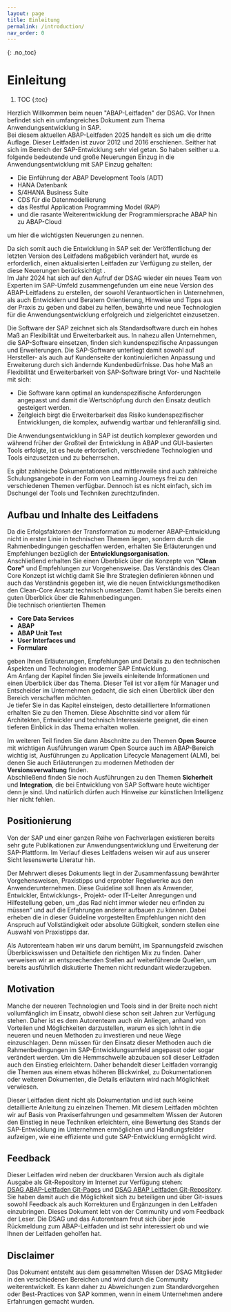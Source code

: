```yaml
---
layout: page
title: Einleitung
permalink: /introduction/
nav_order: 0
---
```


{: .no_toc}
# Einleitung

1. TOC
{:toc}

Herzlich Willkommen beim neuen "ABAP-Leitfaden" der DSAG. Vor Ihnen befindet sich ein umfangreiches Dokument zum Thema Anwendungsentwicklung in SAP.  
Bei diesem aktuellen ABAP-Leitfaden 2025 handelt es sich um die dritte Auflage. Dieser Leitfaden ist zuvor 2012 und 2016 erschienen. Seither hat sich im Bereich der SAP-Entwicklung sehr viel getan. So haben seither u.a. folgende bedeutende und große Neuerungen Einzug in die Anwendungsentwicklung mit SAP Einzug gehalten:  

* Die Einführung der ABAP Development Tools (ADT)
* HANA Datenbank  
* S/4HANA Business Suite
* CDS für die Datenmodellierung  
* das Restful Application Programming Model (RAP)  
* und die rasante Weiterentwicklung der Programmiersprache ABAP hin zu ABAP-Cloud

um hier die wichtigsten Neuerungen zu nennen.  

Da sich somit auch die Entwicklung in SAP seit der Veröffentlichung der letzten Version des Leitfadens maßgeblich verändert hat, wurde es erforderlich, einen aktualisierten Leitfaden zur Verfügung zu stellen, der diese Neuerungen berücksichtigt .  
Im Jahr 2024 hat sich auf den Aufruf der DSAG wieder ein neues Team von Experten im SAP-Umfeld zusammengefunden um eine neue Version des ABAP-Leitfadens zu erstellen, der sowohl Verantwortlichen in Unternehmen, als auch Entwicklern und Beratern Orientierung, Hinweise und Tipps aus der Praxis zu geben und dabei zu helfen, bewährte und neue Technologien für die Anwendungsentwicklung erfolgreich und zielgerichtet einzusetzen.

Die Software der SAP zeichnet sich als Standardsoftware durch ein hohes Maß an Flexibilität und Erweiterbarkeit aus. In nahezu allen Unternehmen, die SAP-Software einsetzen, finden sich kundenspezifische Anpassungen und Erweiterungen. Die SAP-Software unterliegt damit sowohl auf Hersteller- als auch auf Kundenseite der kontinuierlichen Anpassung und Erweiterung durch sich ändernde Kundenbedürfnisse.
Das hohe Maß an Flexibilität und Erweiterbarkeit von SAP-Software bringt Vor- und Nachteile mit sich:

* Die Software kann optimal an kundenspezifische Anforderungen angepasst und damit die Wertschöpfung durch den Einsatz deutlich gesteigert werden.  
* Zeitgleich birgt die Erweiterbarkeit das Risiko kundenspezifischer Entwicklungen, die komplex, aufwendig wartbar und fehleranfällig sind.

Die Anwendungsentwicklung in SAP ist deutlich komplexer geworden und während früher der Großteil der Entwicklung in ABAP und GUI-basierten Tools erfolgte, ist es heute erforderlich, verschiedene Technologien und Tools einzusetzen und zu beherrschen.

Es gibt zahlreiche Dokumentationen und mittlerweile sind auch zahlreiche Schulungsangebote in der Form von Learning Journeys frei zu den verschiedenen Themen verfügbar. Dennoch ist es nicht einfach, sich im Dschungel der Tools und Techniken zurechtzufinden.

## Aufbau und Inhalte des Leitfadens
  
Da die Erfolgsfaktoren der Transformation zu moderner ABAP-Entwicklung nicht in erster Linie in technischen Themen liegen, sondern durch die Rahmenbedingungen geschaffen werden, erhalten Sie Erläuterungen und Empfehlungen bezüglich der **Entwicklungsorganisation**.  
Anschließend erhalten Sie einen Überblick über die Konzepte von **"Clean Core"** und Empfehlungen zur Vorgehensweise. Das Verständnis des Clean Core Konzept ist wichtig damit Sie Ihre Strategien definieren können und auch das Verständnis gegeben ist, wie die neuen Entwicklungsmethodiken den Clean-Core Ansatz technisch umsetzen.
Damit haben Sie bereits einen guten Überblick über die Rahmenbedingungen.  
Die technisch orientierten Themen  

* **Core Data Services**
* **ABAP**
* **ABAP Unit Test**  
* **User Interfaces und**
* **Formulare**

geben Ihnen Erläuterungen, Empfehlungen und Details zu den technischen Aspekten und Technologien moderner SAP Entwicklung.  
Am Anfang der Kapitel finden Sie jeweils einleitende Informationen und einen Überblick über das Thema. Dieser Teil ist vor allem für Manager und Entscheider im Unternehmen gedacht, die sich einen Überblick über den Bereich verschaffen möchten.  
Je tiefer Sie in das Kapitel einsteigen, desto detailliertere Informationen erhalten Sie zu den Themen. Diese Abschnitte sind vor allem für Architekten, Entwickler und technisch Interessierte geeignet, die einen tieferen Einblick in das Thema erhalten wollen.  

Im weiteren Teil finden Sie dann Abschnitte zu den Themen **Open Source** mit wichtigen Ausführungen warum Open Source auch im ABAP-Bereich wichtig ist, Ausführungen zu Application Lifecycle Management (ALM), bei denen Sie auch Erläuterungen zu modernen Methoden der **Versionsverwaltung** finden.  
Abschließend finden Sie noch Ausführungen zu den Themen **Sicherheit** und **Integration**, die bei Entwicklung von SAP Software heute wichtiger denn je sind.
Und natürlich dürfen auch Hinweise zur künstlichen Intelligenz hier nicht fehlen.

## Positionierung

Von der SAP und einer ganzen Reihe von Fachverlagen existieren bereits sehr gute Publikationen zur Anwendungsentwicklung und Erweiterung der SAP-Plattform. Im Verlauf dieses Leitfadens weisen wir auf aus unserer Sicht lesenswerte Literatur hin.

Der Mehrwert dieses Dokuments liegt in der Zusammenfassung bewährter Vorgehensweisen, Praxistipps und erprobter Regelwerke aus den Anwenderunternehmen. Diese Guideline soll Ihnen als Anwender, Entwickler, Entwicklungs-, Projekt- oder IT-Leiter Anregungen und Hilfestellung geben, um „das Rad nicht immer wieder neu erfinden zu müssen“ und auf die Erfahrungen anderer aufbauen zu können. Dabei erheben die in dieser Guideline vorgestellten Empfehlungen nicht den Anspruch auf Vollständigkeit oder absolute Gültigkeit, sondern stellen eine Auswahl von Praxistipps dar.  

Als Autorenteam haben wir uns darum bemüht, im Spannungsfeld zwischen Überblickswissen und Detailtiefe den richtigen Mix zu finden. Daher verweisen wir an entsprechenden Stellen auf weiterführende Quellen, um bereits ausführlich diskutierte Themen nicht redundant wiederzugeben. 

## Motivation

Manche der neueren Technologien und Tools sind in der Breite noch nicht vollumfänglich im Einsatz, obwohl diese schon seit Jahren zur Verfügung stehen. Daher ist es dem Autorenteam auch ein Anliegen, anhand von Vorteilen und Möglichkeiten darzustellen, warum es sich lohnt in die neueren und neuen Methoden zu investieren und neue Wege einzuschlagen. Denn müssen für den Einsatz dieser Methoden auch die Rahmenbedingungen im SAP-Entwicklungsumfeld angepasst oder sogar verändert werden. Um die Hemmschwelle abzubauen soll dieser Leitfaden auch den Einstieg erleichtern. Daher behandelt dieser Leitfaden vorrangig die Themen aus einem etwas höheren Blickwinkel, zu Dokumentationen oder weiteren Dokumenten, die Details erläutern wird nach Möglichkeit verwiesen.

Dieser Leitfaden dient nicht als Dokumentation und ist auch keine detaillierte Anleitung zu einzelnen Themen. Mit diesem Leitfaden möchten wir auf Basis von Praxiserfahrungen und gesammeltem Wissen der Autoren den Einstieg in neue Techniken erleichtern, eine Bewertung des Stands der SAP-Entwicklung im Unternehmen ermöglichen und Handlungsfelder aufzeigen, wie eine effiziente und gute SAP-Entwicklung ermöglicht wird.

## Feedback

Dieser Leitfaden wird neben der druckbaren Version auch als digitale Ausgabe als Git-Repository im Internet zur Verfügung stehen:  
[DSAG ABAP-Leitfaden Git-Pages](https://1dsag.github.io/ABAP-Leitfaden/) und [DSAG ABAP Leitfaden Git-Repository](https://github.com/1DSAG/ABAP-Leitfaden). Sie haben damit auch die Möglichkeit sich zu beteiligen und über Git-issues sowohl Feedback als auch Korrekturen und Ergänzungen in den Leitfaden einzubringen. Dieses Dokument lebt von der Community und vom Feedback der Leser. Die DSAG und das Autorenteam freut sich über jede Rückmeldung zum ABAP-Leitfaden und ist sehr interessiert ob und wie Ihnen der Leitfaden geholfen hat.  

## Disclaimer

Das Dokument entsteht aus dem gesammelten Wissen der DSAG Mitglieder in den verschiedenen Bereichen und wird durch die Community weiterentwickelt. Es kann daher zu Abweichungen zum Standardvorgehen oder Best-Practices von SAP kommen, wenn in einem Unternehmen andere Erfahrungen gemacht wurden.  